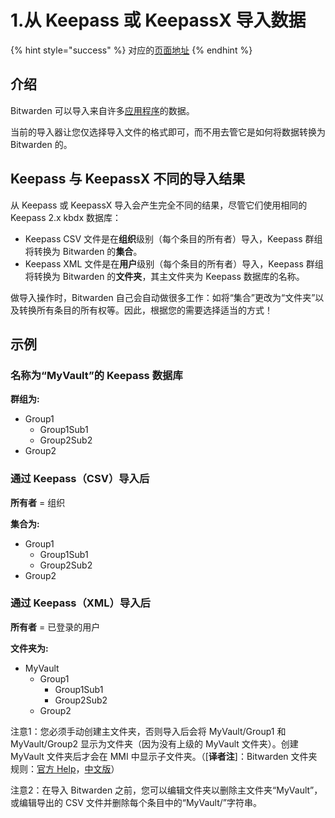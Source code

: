 # 1.从 Keepass 或 KeepassX 导入数据

{% hint style="success" %}
对应的[页面地址](https://github.com/dani-garcia/bitwarden_rs/wiki/Importing-data-from-Keepass-or-KeepassX)
{% endhint %}

## 介绍 <a id="introduction"></a>

Bitwarden 可以导入来自许多[应用程序](https://help.bitwarden.com/article/import-data/)的数据。

当前的导入器让您仅选择导入文件的格式即可，而不用去管它是如何将数据转换为 Bitwarden 的。

## Keepass 与 KeepassX 不同的导入结果 <a id="different-import-results-for-keepass-and-keepassx"></a>

从 Keepass 或 KeepassX 导入会产生完全不同的结果，尽管它们使用相同的 Keepass 2.x kbdx 数据库：

* Keepass CSV 文件是在**组织**级别（每个条目的所有者）导入，Keepass 群组将转换为 Bitwarden 的**集合**。
* Keepass XML 文件是在**用户**级别（每个条目的所有者）导入，Keepass 群组将转换为 Bitwarden 的**文件夹**，其主文件夹为 Keepass 数据库的名称。

做导入操作时，Bitwarden 自己会自动做很多工作：如将“集合”更改为“文件夹”以及转换所有条目的所有权等。因此，根据您的需要选择适当的方式！

## 示例 <a id="example"></a>

### 名称为“MyVault”的 Keepass 数据库 <a id="keepass-database-with-name-myvault"></a>

**群组为:**

* Group1
  * Group1Sub1
  * Group2Sub2
* Group2

### 通过 Keepass（CSV）导入后 <a id="import-via-keepass-csv"></a>

**所有者** = 组织

**集合为:**

* Group1
  * Group1Sub1
  * Group2Sub2
* Group2

### 通过 Keepass（XML）导入后 <a id="import-via-keepass-xml"></a>

**所有者** = 已登录的用户

**文件夹为:**

* MyVault
  * Group1
    * Group1Sub1
    * Group2Sub2
  * Group2

注意1：您必须手动创建主文件夹，否则导入后会将 MyVault/Group1 和 MyVault/Group2 显示为文件夹（因为没有上级的 MyVault 文件夹）。创建 MyVault 文件夹后才会在 MMI 中显示子文件夹。（\[**译者注**\]：Bitwarden 文件夹规则：[官方 Help](https://help.bitwarden.com/article/folders/)，[中文版](https://bitwardenhelp.ppgg.in/categories/features/organizing-your-vault-with-folders)）

注意2：在导入 Bitwarden 之前，您可以编辑文件夹以删除主文件夹“MyVault”，或编辑导出的 CSV 文件并删除每个条目中的“MyVault/”字符串。  



